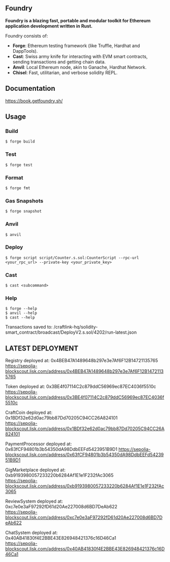 ## Foundry

**Foundry is a blazing fast, portable and modular toolkit for Ethereum application development written in Rust.**

Foundry consists of:

-   **Forge**: Ethereum testing framework (like Truffle, Hardhat and DappTools).
-   **Cast**: Swiss army knife for interacting with EVM smart contracts, sending transactions and getting chain data.
-   **Anvil**: Local Ethereum node, akin to Ganache, Hardhat Network.
-   **Chisel**: Fast, utilitarian, and verbose solidity REPL.

## Documentation

https://book.getfoundry.sh/

## Usage

### Build

```shell
$ forge build
```

### Test

```shell
$ forge test
```

### Format

```shell
$ forge fmt
```

### Gas Snapshots

```shell
$ forge snapshot
```

### Anvil

```shell
$ anvil
```

### Deploy

```shell
$ forge script script/Counter.s.sol:CounterScript --rpc-url <your_rpc_url> --private-key <your_private_key>
```

### Cast

```shell
$ cast <subcommand>
```

### Help

```shell
$ forge --help
$ anvil --help
$ cast --help
```
Transactions saved to: /craftlink-hq/solidity-smart_contract/broadcast/DeployV2.s.sol/4202/run-latest.json

## LATEST DEPLOYMENT

Registry deployed at: 0x4BEB47A1489648b297e3e7Af6F12B14721135765  
https://sepolia-blockscout.lisk.com/address/0x4BEB47A1489648b297e3e7Af6F12B14721135765

Token deployed at: 0x3BE4f07114C2c879ddC56969ec87EC4036f5510c   
https://sepolia-blockscout.lisk.com/address/0x3BE4f07114C2c879ddC56969ec87EC4036f5510c

CraftCoin deployed at: 0x1BDf32e62d0ac79bb87Dd70205C94CC26A824101   
https://sepolia-blockscout.lisk.com/address/0x1BDf32e62d0ac79bb87Dd70205C94CC26A824101

PaymentProcessor deployed at: 0x63fCF94801b3b54350dA98DdbEEFd5423951B9D1 
https://sepolia-blockscout.lisk.com/address/0x63fCF94801b3b54350dA98DdbEEFd5423951B9D1

GigMarketplace deployed at: 0xb9193980057233220b6284Af1E1e1F232fAc3065  
https://sepolia-blockscout.lisk.com/address/0xb9193980057233220b6284Af1E1e1F232fAc3065

ReviewSystem deployed at: 0xc7e0e3aF97292fD61d20Ae227008d6BD7DeAb622    
https://sepolia-blockscout.lisk.com/address/0xc7e0e3aF97292fD61d20Ae227008d6BD7DeAb622

ChatSystem deployed at: 0x40AB41830f4E2BBE43E826948421376c16D46Ca1  
https://sepolia-blockscout.lisk.com/address/0x40AB41830f4E2BBE43E826948421376c16D46Ca1